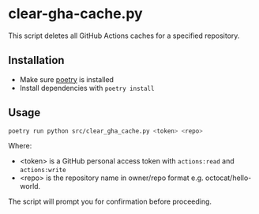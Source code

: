 # clear-gha-cache.py

This script deletes all GitHub Actions caches for a specified repository.

## Installation

- Make sure [poetry](https://python-poetry.org/docs/#installation) is installed
- Install dependencies with `poetry install`

## Usage

```bash
poetry run python src/clear_gha_cache.py <token> <repo>
```

Where:

- \<token> is a GitHub personal access token with `actions:read` and `actions:write`
- \<repo> is the repository name in owner/repo format e.g. octocat/hello-world.

The script will prompt you for confirmation before proceeding.

